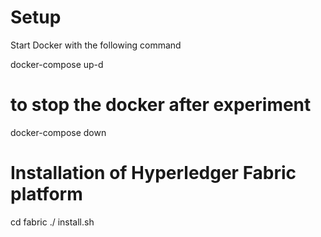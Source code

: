 # Setup

Start Docker with the following command

docker-compose up-d

# to stop the docker after experiment 
docker-compose down

# Installation of Hyperledger Fabric platform 
cd fabric
./ install.sh
